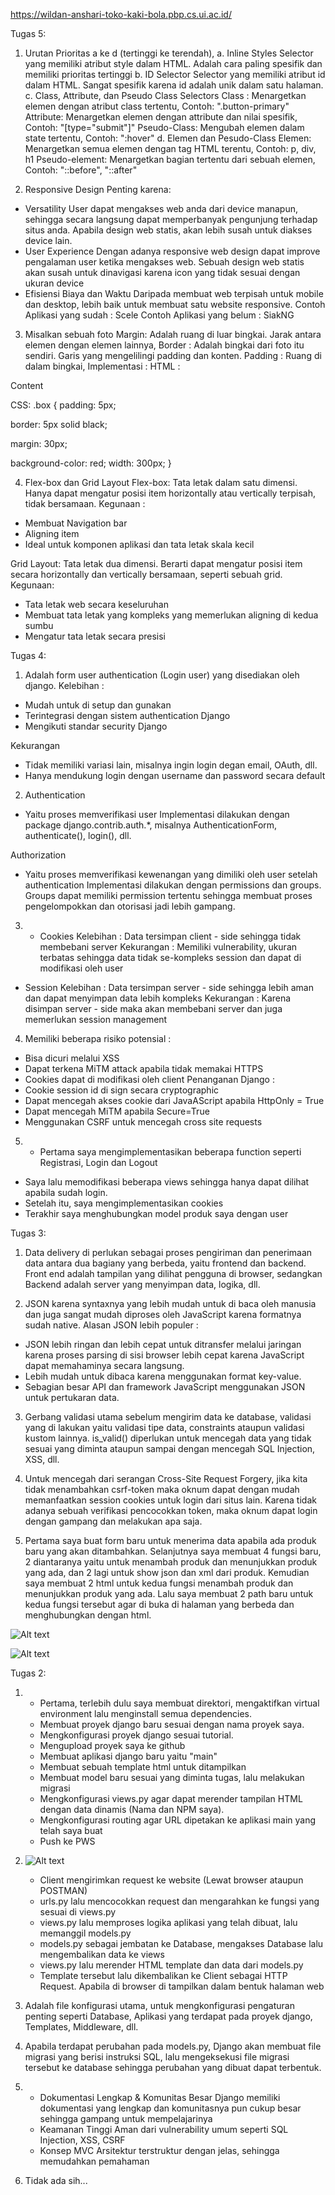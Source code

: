 https://wildan-anshari-toko-kaki-bola.pbp.cs.ui.ac.id/

Tugas 5:
1. Urutan Prioritas
a ke d (tertinggi ke terendah),
a. Inline Styles
Selector yang memiliki atribut style dalam HTML. Adalah cara paling spesifik dan memiliki prioritas tertinggi
b. ID Selector
Selector yang memiliki atribut id dalam HTML. Sangat spesifik karena id adalah unik dalam satu halaman.
c. Class, Attribute, dan Pseudo Class Selectors
Class : Menargetkan elemen dengan atribut class tertentu, Contoh: ".button-primary"
Attribute: Menargetkan elemen dengan attribute dan nilai spesifik, Contoh: "[type="submit"]"
Pseudo-Class: Mengubah elemen dalam state tertentu, Contoh: ":hover"
d. Elemen dan Pesudo-Class
Elemen: Menargetkan semua elemen dengan tag HTML terentu, Contoh: p, div, h1
Pseudo-element: Menargetkan bagian tertentu dari sebuah elemen, Contoh: "::before", "::after"

2. Responsive Design Penting karena:
- Versatility 
User dapat mengakses web anda dari device manapun, sehingga secara langsung dapat memperbanyak pengunjung terhadap situs anda. Apabila design web statis, akan lebih susah untuk diakses device lain.
- User Experience
Dengan adanya responsive web design dapat improve pengalaman user ketika mengakses web. Sebuah design web statis akan susah untuk dinavigasi karena icon yang tidak sesuai dengan ukuran device
- Efisiensi Biaya dan Waktu
Daripada membuat web terpisah untuk mobile dan desktop, lebih baik untuk membuat satu website responsive.
Contoh Aplikasi yang sudah : Scele
Contoh Aplikasi yang belum : SiakNG

3. Misalkan sebuah foto 
Margin: Adalah ruang di luar bingkai. Jarak antara elemen dengan elemen lainnya,
Border : Adalah bingkai dari foto itu sendiri. Garis yang mengelilingi padding dan konten.
Padding : Ruang di dalam bingkai, 
Implementasi :
HTML :
<div class="box">
  Content
</div>

CSS:
.box {
  padding: 5px;

  border: 5px solid black; 

  margin: 30px; 

  background-color: red;
  width: 300px;
}

4. Flex-box dan Grid Layout
Flex-box:
Tata letak dalam satu dimensi. Hanya dapat mengatur posisi item horizontally atau vertically terpisah, tidak bersamaan.
Kegunaan : 
- Membuat Navigation bar
- Aligning item
- Ideal untuk komponen aplikasi dan tata letak skala kecil

Grid Layout:
Tata letak dua dimensi. Berarti dapat mengatur posisi item secara horizontally dan vertically bersamaan, seperti sebuah grid.
Kegunaan:
- Tata letak web secara keseluruhan 
- Membuat tata letak yang kompleks yang memerlukan aligning di kedua sumbu 
- Mengatur tata letak secara presisi

Tugas 4:
1. Adalah form user authentication (Login user) yang disediakan oleh django.
Kelebihan :
- Mudah untuk di setup dan gunakan
- Terintegrasi dengan sistem authentication Django
- Mengikuti standar security Django 

Kekurangan
- Tidak memiliki variasi lain, misalnya ingin login degan email, OAuth, dll.
- Hanya mendukung login dengan username dan password secara default

2. Authentication
- Yaitu proses memverifikasi user
Implementasi dilakukan dengan package django.contrib.auth.*, misalnya AuthenticationForm, authenticate(), login(), dll.

Authorization
- Yaitu proses memverifikasi kewenangan yang dimiliki oleh user setelah authentication
 Implementasi dilakukan dengan permissions dan groups. Groups dapat memiliki permission tertentu sehingga membuat proses pengelompokkan dan otorisasi jadi lebih gampang. 

 3. - Cookies
Kelebihan : Data tersimpan client - side sehingga tidak membebani server
Kekurangan : Memiliki vulnerability, ukuran terbatas sehingga data tidak se-kompleks session dan dapat di modifikasi oleh user

- Session
Kelebihan : Data tersimpan server - side sehingga lebih aman dan dapat menyimpan data lebih kompleks
Kekurangan : Karena disimpan server - side maka akan membebani server dan juga memerlukan session management

4. Memiliki beberapa risiko potensial :
- Bisa dicuri melalui XSS
- Dapat terkena MiTM attack apabila tidak memakai HTTPS
- Cookies dapat di modifikasi oleh client
Penanganan Django :
- Cookie session id di sign secara cryptographic
- Dapat mencegah akses cookie dari JavaAScript apabila HttpOnly = True
- Dapat mencegah MiTM apabila Secure=True
- Menggunakan CSRF untuk mencegah cross site requests

5. - Pertama saya mengimplementasikan beberapa function seperti Registrasi, Login dan Logout
- Saya lalu memodifikasi beberapa views sehingga hanya dapat dilihat apabila sudah login. 
- Setelah itu, saya mengimplementasikan cookies 
- Terakhir saya menghubungkan model produk saya dengan user


Tugas 3:
1. Data delivery di perlukan sebagai proses pengiriman dan penerimaan data antara dua bagiany yang berbeda, yaitu frontend dan backend. Front end adalah tampilan yang dilihat pengguna di browser, sedangkan Backend adalah server yang menyimpan data, logika, dll.

2. JSON karena syntaxnya yang lebih mudah untuk di baca oleh manusia dan juga sangat mudah diproses oleh JavaScript karena formatnya sudah native. 
Alasan JSON lebih populer :
- JSON lebih ringan dan lebih cepat untuk ditransfer melalui jaringan karena proses parsing di sisi browser lebih cepat karena JavaScript dapat memahaminya secara langsung.
- Lebih mudah untuk dibaca karena menggunakan format key-value.
- Sebagian besar API dan framework JavaScript menggunakan JSON untuk pertukaran data.

3. Gerbang validasi utama sebelum mengirim data ke database, validasi yang di lakukan yaitu validasi tipe data, constraints ataupun validasi kustom lainnya. is_valid() diperlukan untuk mencegah data yang tidak sesuai yang diminta ataupun sampai dengan mencegah SQL Injection, XSS, dll.

4. Untuk mencegah dari serangan Cross-Site Request Forgery, jika kita tidak menambahkan csrf-token maka oknum dapat dengan mudah memanfaatkan session cookies untuk login dari situs lain. Karena tidak adanya sebuah verifikasi pencocokkan token, maka oknum dapat login dengan gampang dan melakukan apa saja.

5. Pertama saya buat form baru untuk menerima data apabila ada produk baru yang akan ditambahkan. Selanjutnya saya membuat 4 fungsi baru, 2 diantaranya yaitu untuk menambah produk dan menunjukkan produk yang ada, dan 2 lagi untuk show json dan xml dari produk. Kemudian saya membuat 2 html untuk kedua fungsi menambah produk dan menunjukkan produk yang ada. Lalu saya membuat 2 path baru untuk kedua fungsi tersebut agar di buka di halaman yang berbeda dan menghubungkan dengan html.

![Alt text](photo/contoh_json.png)

![Alt text](photo/contoh_xml.png)

Tugas 2:
1. - Pertama, terlebih dulu saya membuat direktori, mengaktifkan virtual environment lalu menginstall semua dependencies.
   - Membuat proyek django baru sesuai dengan nama proyek saya.
   - Mengkonfigurasi proyek django sesuai tutorial.
   - Mengupload proyek saya ke github
   - Membuat aplikasi django baru yaitu "main"
   - Membuat sebuah template html untuk ditampilkan
   - Membuat model baru sesuai yang diminta tugas, lalu melakukan migrasi
   - Mengkonfigurasi views.py agar dapat merender tampilan HTML dengan data dinamis (Nama dan NPM saya).
   - Mengkonfigurasi routing agar URL dipetakan ke aplikasi main yang telah saya buat
   - Push ke PWS

2. 
    ![Alt text](photo/zzz.png)

    - Client mengirimkan request ke website (Lewat browser ataupun POSTMAN)
    - urls.py lalu mencocokkan request dan mengarahkan ke fungsi yang sesuai di views.py
    - views.py lalu memproses logika aplikasi yang telah dibuat, lalu memanggil models.py
    - models.py sebagai jembatan ke Database, mengakses Database lalu mengembalikan data ke views
    - views.py lalu merender HTML template dan data dari models.py
    - Template tersebut lalu dikembalikan ke Client sebagai HTTP Request. Apabila di browser di tampilkan dalam bentuk halaman web

3. Adalah file konfigurasi utama, untuk mengkonfigurasi pengaturan penting seperti Database, Aplikasi yang terdapat pada proyek django, Templates, Middleware, dll.

4. Apabila terdapat perubahan pada models.py, Django akan membuat file migrasi yang berisi instruksi SQL, lalu mengeksekusi file migrasi tersebut ke database sehingga perubahan yang dibuat dapat terbentuk.

5. - Dokumentasi Lengkap & Komunitas Besar
    Django memiliki dokumentasi yang lengkap dan komunitasnya pun cukup besar sehingga gampang untuk mempelajarinya
   - Keamanan Tinggi
    Aman dari vulnerability umum seperti SQL Injection, XSS, CSRF
   - Konsep MVC
    Arsitektur terstruktur dengan jelas, sehingga memudahkan pemahaman

6. Tidak ada sih...     